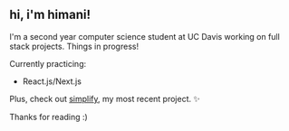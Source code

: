 ## hi, i'm himani!
I'm a second year computer science student at UC Davis working on full stack projects. Things in progress!

Currently practicing:
- React.js/Next.js

Plus, check out [simplify](https://github.com/himanimanjunath/simplify), my most recent project. ✨

Thanks for reading :)
